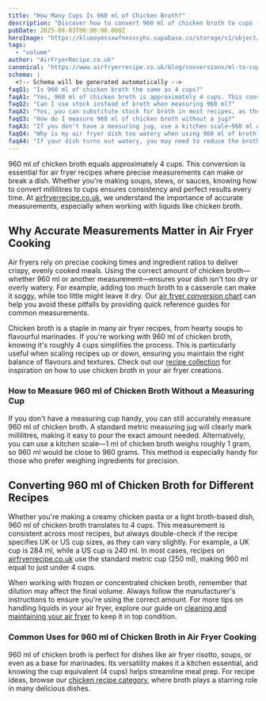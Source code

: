 ```yaml
---
title: "How Many Cups Is 960 ml of Chicken Broth?"
description: "Discover how to convert 960 ml of chicken broth to cups for perfect air fryer recipes. Get precise measurements and cooking tips in seconds!"
pubDate: 2025-08-03T00:00:00.000Z
heroImage: "https://klueoymssxwfnxsvcyhv.supabase.co/storage/v1/object/public/Shmucket/how-many-cups-is-960-ml-of-chicken-broth.webp"
tags:
  - "volume"
author: "AirFryerRecipe.co.uk"
canonical: "https://www.airfryerrecipe.co.uk/blog/conversions/ml-to-cups/how-many-cups-is-960-ml-of-chicken-broth"
schema: |
  <!-- Schema will be generated automatically -->
faqQ1: "Is 960 ml of chicken broth the same as 4 cups?"
faqA1: "Yes, 960 ml of chicken broth is approximately 4 cups. This conversion is based on the standard metric cup (250 ml per cup). However, always check if your recipe specifies UK or US cup measurements, as slight variations exist."
faqQ2: "Can I use stock instead of broth when measuring 960 ml?"
faqA2: "Yes, you can substitute stock for broth in most recipes, as they have similar liquid volumes. Just ensure you adjust seasoning accordingly, as stock tends to be richer and saltier than broth."
faqQ3: "How do I measure 960 ml of chicken broth without a jug?"
faqA3: "If you don't have a measuring jug, use a kitchen scale—960 ml of chicken broth weighs roughly 960 grams. Alternatively, use a standard drinking glass (about 240 ml) and measure four portions to reach 960 ml."
faqQ4: "Why is my air fryer dish too watery when using 960 ml of broth?"
faqA4: "If your dish turns out watery, you may need to reduce the broth slightly before adding it to the air fryer. Alternatively, check if your recipe accounts for evaporation—some liquids reduce during cooking, so adjustments might be needed."
---
```

<p>960 ml of chicken broth equals approximately 4 cups. This conversion is essential for air fryer recipes where precise measurements can make or break a dish. Whether you're making soups, stews, or sauces, knowing how to convert millilitres to cups ensures consistency and perfect results every time. At <a href=https://www.airfryerrecipe.co.uk/>airfryerrecipe.co.uk</a>, we understand the importance of accurate measurements, especially when working with liquids like chicken broth.</p>

<h2>Why Accurate Measurements Matter in Air Fryer Cooking</h2>  
<p>Air fryers rely on precise cooking times and ingredient ratios to deliver crispy, evenly cooked meals. Using the correct amount of chicken broth—whether 960 ml or another measurement—ensures your dish isn't too dry or overly watery. For example, adding too much broth to a casserole can make it soggy, while too little might leave it dry. Our <a href=https://www.airfryerrecipe.co.uk/air-fryer-conversion-chart>air fryer conversion chart</a> can help you avoid these pitfalls by providing quick reference guides for common measurements.</p>  

<p>Chicken broth is a staple in many air fryer recipes, from hearty soups to flavourful marinades. If you're working with 960 ml of chicken broth, knowing it's roughly 4 cups simplifies the process. This is particularly useful when scaling recipes up or down, ensuring you maintain the right balance of flavours and textures. Check out our <a href=https://www.airfryerrecipe.co.uk/recipes>recipe collection</a> for inspiration on how to use chicken broth in your air fryer creations.</p>  

<h3>How to Measure 960 ml of Chicken Broth Without a Measuring Cup</h3>  
<p>If you don't have a measuring cup handy, you can still accurately measure 960 ml of chicken broth. A standard metric measuring jug will clearly mark millilitres, making it easy to pour the exact amount needed. Alternatively, you can use a kitchen scale—1 ml of chicken broth weighs roughly 1 gram, so 960 ml would be close to 960 grams. This method is especially handy for those who prefer weighing ingredients for precision.</p>  

<h2>Converting 960 ml of Chicken Broth for Different Recipes</h2>  
<p>Whether you're making a creamy chicken pasta or a light broth-based dish, 960 ml of chicken broth translates to 4 cups. This measurement is consistent across most recipes, but always double-check if the recipe specifies UK or US cup sizes, as they can vary slightly. For example, a UK cup is 284 ml, while a US cup is 240 ml. In most cases, recipes on <a href=https://www.airfryerrecipe.co.uk/>airfryerrecipe.co.uk</a> use the standard metric cup (250 ml), making 960 ml equal to just under 4 cups.</p>  

<p>When working with frozen or concentrated chicken broth, remember that dilution may affect the final volume. Always follow the manufacturer's instructions to ensure you're using the correct amount. For more tips on handling liquids in your air fryer, explore our guide on <a href=https://www.airfryerrecipe.co.uk/air-fryer-cleaner>cleaning and maintaining your air fryer</a> to keep it in top condition.</p>  

<h3>Common Uses for 960 ml of Chicken Broth in Air Fryer Cooking</h3>  
<p>960 ml of chicken broth is perfect for dishes like air fryer risotto, soups, or even as a base for marinades. Its versatility makes it a kitchen essential, and knowing the cup equivalent (4 cups) helps streamline meal prep. For recipe ideas, browse our <a href=https://www.airfryerrecipe.co.uk/recipe-category/chicken>chicken recipe category</a>, where broth plays a starring role in many delicious dishes.</p>
